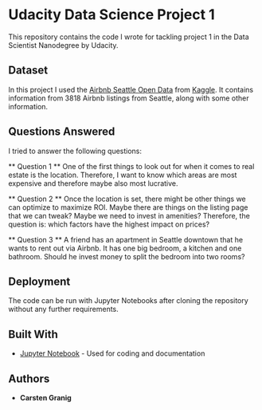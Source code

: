 # Udacity Data Science Project 1

This repository contains the code I wrote for tackling project 1 in the Data Scientist Nanodegree by Udacity.

## Dataset

In this project I used the [Airbnb Seattle Open Data](https://www.kaggle.com/airbnb/seattle) from [Kaggle](kaggle.com). It contains information from 3818 Airbnb listings from Seattle, along with some other information. 

## Questions Answered

I tried to answer the following questions:

** Question 1 **
One of the first things to look out for when it comes to real estate is the location. Therefore, I want to know which areas are most expensive and therefore maybe also most lucrative.

** Question 2 **
Once the location is set, there might be other things we can optimize to maximize ROI. Maybe there are things on the listing page that we can tweak? Maybe we need to invest in amenities? Therefore, the question is: which factors have the highest impact on prices?

** Question 3 **
A friend has an apartment in Seattle downtown that he wants to rent out via Airbnb. It has one big bedroom, a kitchen and one bathroom. Should he invest money to split the bedroom into two rooms?



## Deployment

The code can be run with Jupyter Notebooks after cloning the repository without any further requirements.

## Built With

* [Jupyter Notebook](https://jupyter.org) - Used for coding and documentation


## Authors

* **Carsten Granig**


